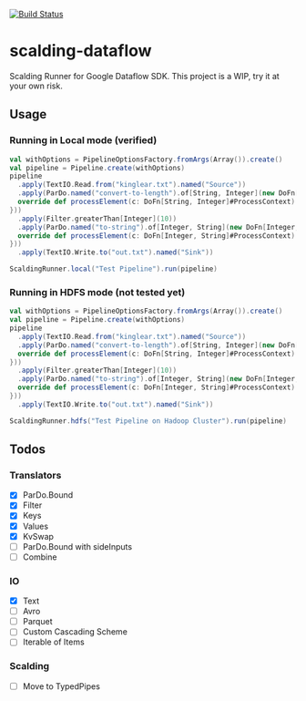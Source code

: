 [![Build Status](https://snap-ci.com/ashwanthkumar/scalding-dataflow/branch/master/build_image)](https://snap-ci.com/ashwanthkumar/scalding-dataflow/branch/master)

# scalding-dataflow
Scalding Runner for Google Dataflow SDK. This project is a WIP, try it at your own risk.

## Usage
### Running in Local mode (verified)
```scala
val withOptions = PipelineOptionsFactory.fromArgs(Array()).create()
val pipeline = Pipeline.create(withOptions)
pipeline
  .apply(TextIO.Read.from("kinglear.txt").named("Source"))
  .apply(ParDo.named("convert-to-length").of[String, Integer](new DoFn[String, Integer]() {
  override def processElement(c: DoFn[String, Integer]#ProcessContext): Unit = c.output(c.element().length)
}))
  .apply(Filter.greaterThan[Integer](10))
  .apply(ParDo.named("to-string").of[Integer, String](new DoFn[Integer, String]() {
  override def processElement(c: DoFn[Integer, String]#ProcessContext): Unit = c.output(c.element().toString)
}))
  .apply(TextIO.Write.to("out.txt").named("Sink"))

ScaldingRunner.local("Test Pipeline").run(pipeline)
```

### Running in HDFS mode (not tested yet)
```scala
val withOptions = PipelineOptionsFactory.fromArgs(Array()).create()
val pipeline = Pipeline.create(withOptions)
pipeline
  .apply(TextIO.Read.from("kinglear.txt").named("Source"))
  .apply(ParDo.named("convert-to-length").of[String, Integer](new DoFn[String, Integer]() {
  override def processElement(c: DoFn[String, Integer]#ProcessContext): Unit = c.output(c.element().length)
}))
  .apply(Filter.greaterThan[Integer](10))
  .apply(ParDo.named("to-string").of[Integer, String](new DoFn[Integer, String]() {
  override def processElement(c: DoFn[Integer, String]#ProcessContext): Unit = c.output(c.element().toString)
}))
  .apply(TextIO.Write.to("out.txt").named("Sink"))

ScaldingRunner.hdfs("Test Pipeline on Hadoop Cluster").run(pipeline)
```

## Todos
### Translators
- [x] ParDo.Bound
- [x] Filter
- [x] Keys
- [x] Values
- [x] KvSwap
- [ ] ParDo.Bound with sideInputs
- [ ] Combine

### IO
- [x] Text
- [ ] Avro
- [ ] Parquet
- [ ] Custom Cascading Scheme
- [ ] Iterable of Items

### Scalding
- [ ] Move to TypedPipes
